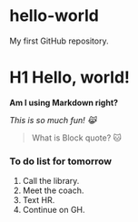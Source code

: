 # hello-world
My first GitHub repository.

# H1 Hello, world!

**Am I using Markdown right?**

*This is so much fun! 😹*
> What is Block quote? 🐱


### To do list for tomorrow
1. Call the library.
2. Meet the coach.
3. Text HR.
4. Continue on GH.

